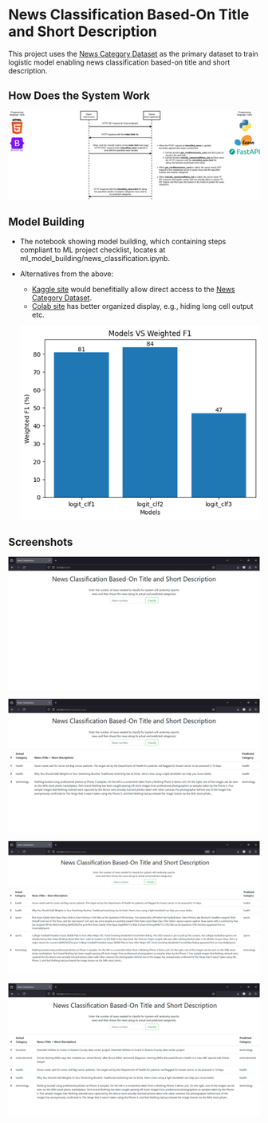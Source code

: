 # News Classification Based-On Title and Short Description
This project uses the [News Category Dataset](https://www.kaggle.com/datasets/rmisra/news-category-dataset) as the primary dataset to train logistic model enabling news classification 
based-on title and short description.

## How Does the System Work
![](https://github.com/sora-ix9/news_classification/blob/93205565c5e3155755b7043bf4811adbef4bfdda/diagram/diagram1.png)

## Model Building
* The notebook showing model building, which containing steps compliant to ML project checklist, locates at ml_model_building/news_classification.ipynb.
* Alternatives from the above:
  - [Kaggle site](https://www.kaggle.com/code/kaosar/news-classification) would benefitially allow direct access to the [News Category Dataset](https://www.kaggle.com/datasets/rmisra/news-category-dataset).
  - [Colab site](https://colab.research.google.com/github/sora-ix9/news_classification/blob/main/ml_model_building/news_classification.ipynb) has better organized display, e.g., hiding long cell output etc.

  ![](https://github.com/sora-ix9/news_classification/blob/93205565c5e3155755b7043bf4811adbef4bfdda/ml_model_building/Models_VS_Weighted_F1.png)

## Screenshots
![](https://github.com/sora-ix9/news_classification/blob/c63c23ac0ac2396733ebf5882464b3bf1c4120e7/screenshorts/Screenshot1.png)

![](https://github.com/sora-ix9/news_classification/blob/c63c23ac0ac2396733ebf5882464b3bf1c4120e7/screenshorts/Screenshot2.png)

![](https://github.com/sora-ix9/news_classification/blob/c63c23ac0ac2396733ebf5882464b3bf1c4120e7/screenshorts/Screenshot3.png)

![](https://github.com/sora-ix9/news_classification/blob/c63c23ac0ac2396733ebf5882464b3bf1c4120e7/screenshorts/Screenshot4.png)